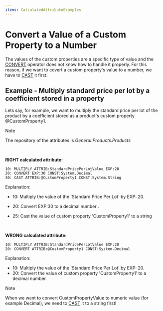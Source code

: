 ```yaml
---
items: CalculatedAttributeExamples
---
```


# Convert a Value of a Custom Property to a Number

The values of the custom properties are a specific type of value and the [CONVERT](../operators/convert.md) operator does not know how to handle it properly. For this reason, if we want to covert a custom property's value to a number, we have to [CAST](../operators/cast.md) it first. 


## Example -  Multiply standard price per lot by a coefficient stored in a property


Lets say, for example, we want to multiply the standard price per lot of the product by a coefficient stored as a product's custom  property @CustomProperty1. 

> [!NOTE]
> The repository of the attributes is *General.Products.Products*

<br/>

**RIGHT calculated attribute:**

```
10: MULTIPLY ATTRIB:StandardPricePerLotValue EXP:20
20: CONVERT EXP:30 CONST:System.Decimal
30: CAST ATTRIB:@CustomProperty1 CONST:System.String
```


Explanation:

- 10: Multiply the value of the 'Standard Price Per Lot' by EXP: 20.
- 20: Convert EXP:30 to a decimal number .

- 25: Cast the value of custom property 'CustomProperty1' to a string


<br/>

**WRONG calculated attribute:**

```
10: MULTIPLY ATTRIB:StandardPricePerLotValue EXP:20
20: CONVERT ATTRIB:@CustomProperty1 CONST:System.Decimal
```


Explanation:

- 10: Multiply the value of the 'Standard Price Per Lot' by EXP: 20.
- 20: Convert the value of custom property 'CustomProperty1' to a decimal number.



> [!NOTE]
> When we want to convert CustomPropertyValue to numeric value (for example Decimal), we need to [CAST](../operators/cast.md) it to a string first!
